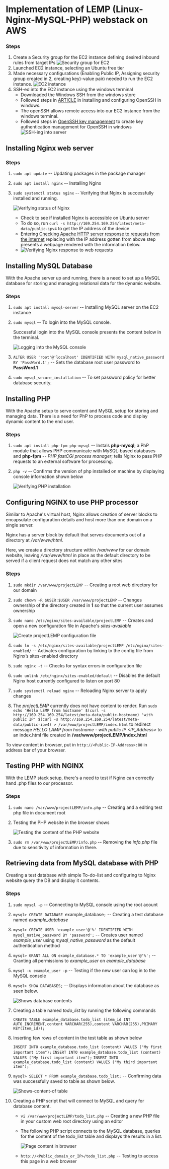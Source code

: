 #  Implementation of LEMP (Linux-Nginx-MySQL-PHP) webstack on AWS

### Steps

1. Create a Security group for the EC2 instance defining desired inbound rules from target IPs
     ![Security group for EC2](./images/security-group.png)
2. Launched EC2 instance, selecting an Ubuntu free tier
3. Made necessary configurations (Enabling Public IP, Assigning security group created in 2, creating key)-value pair) needed to run the EC2 instance.
    ![EC2 instance](./images/EC2-instance.png)
4. SSH-ed into the EC2 instance using the windows terminal
    - Downloaded the Windows SSH from the windows store
    - Followed steps in [ARTICLE](https://learn.microsoft.com/en-us/windows-server/administration/openssh/openssh_install_firstuse?source=recommendations&tabs=powershell) in installing and configuring OpenSSH in windows.
    - The openSSH allows remote access into our EC2 instance from the windows terminal.
    - Followed steps in [OpenSSH key management](https://learn.microsoft.com/en-us/windows-server/administration/openssh/openssh_keymanagement) to create key authentication management for OpenSSH in windows
    ![SSH-ing into server](./images/SSH-via-windows-terminal.png)


## Installing Nginx web server

### Steps

1. `sudo apt update` -- Updating packages in the package manager

2. `sudo apt install nginx` -- Installing Nginx

3. `sudo systemctl status nginx` -- Verifying that Nginx is successfully installed and running.

    ![Verifying status of Nginx](./images/verifying-status-of-nginx.png)

    - Check to see if installed Nginx is accessible on Ubuntu server
    - To do so, run `curl -s http://169.254.169.254/latest/meta-data/public-ipv4` to get the IP address of the device
    - Entering [Checking Apache HTTP server response to requests from the internet](http://<Public-IP-Address>:80) replacing <Public-IP-Address> with the IP address gotten from above step presents a webpage rendered with the information below.
    - ![Verifying Nginx response to web requests](./images/verifying-nginx-running-web.png)
    

## Installing MySQL Database
With the Apache server up and running, there is a need to set up a MySQL database for storing and managing relational data for the dynamic website.

### Steps

1. `sudo apt install mysql-server` -- Installing MySQL server on the EC2 instance

2. `sudo mysql` -- To login into the MySQL console.

    Successful login into the MySQL console presents the content below in the terminal.

    ![Logging into the MySQL console](./images/logging-into-mysql.png)
3. `ALTER USER 'root'@'localhost' IDENTIFIED WITH mysql_native_password BY 'PassWord.1';` -- Sets the database root user password to **PassWord.1** 

4. `sudo mysql_secure_installation` -- To set password policy for better database security.


## Installing PHP
With the Apache setup to serve content and MySQL setup for storing and managing data. There is a need for PhP to process code and display dynamic content to the end user.

### Steps

1. `sudo apt install php-fpm php-mysql` -- Instals **php-mysql**; a PhP module that allows PHP communicate with MySQL-based databases and **php-fpm** -- *PHP fastCGI process manager*; tells Nginx to pass PHP requests to an external software for processing.

2. `php -v` -- Confirms the version of php installed on machine by displaying console information shown below

    ![Verifying PHP installation](./images/verify-php-installation.png)



## Configuring NGINX to use PHP processor
Similar to Apache's virtual host, Nginx allows creation of server blocks to encapsulate configuration details and host more than one domain on a single server.

Nginx has a server block by default that serves documents out of a directory at */var/www/html*. 

Here, we create a directory structure within */var/www* for our domain website, leaving */var/www/html* in place as the default directory to be served if a client request does not match any other sites

### Steps

1. `sudo mkdir /var/www/projectLEMP` -- Creating a root web directory for our domain

2. `sudo chown -R $USER:$USER /var/www/projectLEMP` -- Changes ownership of the directory created in **1** so that the current user assumes ownership

3. `sudo nano /etc/nginx/sites-available/projectLEMP` -- Creates and open a new configuration file in Apache's *sites-available*

    ![Create projectLEMP configuration file](./images/Configuration-for-web-server.png)

4. `sudo ln -s /etc/nginx/sites-available/projectLEMP /etc/nginx/sites-enabled/` -- Activates configuration by linking to the config file from Nginx’s sites-enabled directory

5. `sudo nginx -t` -- Checks for syntax errors in configuration file

6. `sudo unlink /etc/nginx/sites-enabled/default` -- Disables the default Nginx host currently configured to listen on port 80

7. `sudo systemctl reload nginx` -- Reloading Nginx server to apply changes

8. The *projectLEMP* currently does not have content to render.
Run `sudo echo 'Hello LEMP from hostname' $(curl -s http://169.254.169.254/latest/meta-data/public-hostname) 'with public IP' $(curl -s http://169.254.169.254/latest/meta-data/public-ipv4) > /var/www/projectLEMP/index.html` to redirect message *HELLO LAMP from hostname - <hostname> with public IP <IP_Address>* to an index.html file created in **/var/www/projectLEMP/index.html**

To view content in browser, put in `http://<Public-IP-Address>:80` in address bar of your browser.



## Testing PHP with NGINX
With the LEMP stack setup, there's a need to test if Nginx can correctly hand .php files to our processor.

### Steps

1. `sudo nano /var/www/projectLEMP/info.php` -- Creating and a editing test php file in document root 

2. Testing the PHP website in the browser shows

    ![Testing the content of the PHP website](./images/Testing-PhP-website.png)

3. `sudo rm /var/www/projectLEMP/info.php` -- Removing the *info.php* file due to sensitivity of information in there.



## Retrieving data from MySQL database with PHP
Creating a test database with simple To-do-list and configuring to Nginx website query the DB and display it contents. 

### Steps

1. `sudo mysql -p` -- Connecting to MySQL console using the root acount

2. `mysql> CREATE DATABASE `example_database`;` -- Creating a test database named *example_database*

3. `mysql> CREATE USER 'example_user'@'%' IDENTIFIED WITH mysql_native_password BY 'password';` -- Creates user named *example_user* using *mysql_native_password* as the default authentication method 

4. `mysql> GRANT ALL ON example_database.* TO 'example_user'@'%';` -- Granting all permissions to *example_user* on *example_database* 

5. `mysql -u example_user -p` -- Testing if the new user can log in to the MySQL console

6. `mysql> SHOW DATABASES;` -- Displays information about the database as seen below.

    ![Shows database contents](./images/shows-db-content.png)

7. Creating a table named *todo_list* by running the following commands

    `CREATE TABLE example_database.todo_list (item_id INT AUTO_INCREMENT,content VARCHAR(255),content VARCHAR(255),PRIMARY KEY(item_id));`

8. Inserting few rows of content in the test table as shown below

    `INSERT INTO example_database.todo_list (content) VALUES ("My first important item");`
    `INSERT INTO example_database.todo_list (content) VALUES ("My first important item");`
    `INSERT INTO example_database.todo_list (content) VALUES ("My third important item");`

9. `mysql> SELECT * FROM example_database.todo_list;` -- Confirming data was successfully saved to table as shown below.

    ![Shows-content-of table](./image/table-contents.png)

10. Creating a PHP script that will connect to MySQL and query for database content. 

    - `vi /var/www/projectLEMP/todo_list.php` -- Creating a new PHP file in your custom web root directory using an editor

    - The following PHP script connects to the MySQL database, queries for the content of the todo_list table and displays the results in a list.

        ![Page content in browser](./images/shows-content-in-browser.png)

    - `http://<Public_domain_or_IP>/todo_list.php` -- Testing to access this page in a web browser